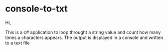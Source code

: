 # console-to-txt
Hi,

This is a c# application to loop throught a string value and count how many times a characters appears. 
The output is displayed in a console and written to a text file 
